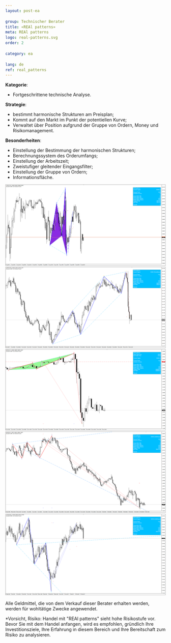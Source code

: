 ```yaml
---
layout: post-ea

group: Technischer Berater
title: «REAl patterns»
meta: REAl patterns
logo: real-patterns.svg
order: 2

category: ea

lang: de
ref: real_patterns
---
```


**Kategorie**:
  - Fortgeschrittene technische Analyse.

**Strategie**:
  - bestimmt harmonische Strukturen am Preisplan;
  - Kommt auf den Markt im Punkt der potentiellen Kurve;
  - Verwaltet über Position aufgrund der Gruppe von Ordern, Money und Risikomanagement.

**Besonderheiten**:
  - Einstellung der Bestimmung der harmonischen Strukturen;
  - Berechnungssystem des Orderumfangs;
  - Einstellung der Arbeitszeit;
  - Zweistufiger gleitender Eingangsfilter;
  - Einstellung der Gruppe von Ordern;
  - Informationsfläche.

<a data-fancybox="gallery" href="/img/ea/en/ENG - USDCHF M15 (2017).png"><img src="/img/ea/en/ENG - USDCHF M15 (2017).png" alt=""></a>
<a data-fancybox="gallery" href="/img/ea/en/ENG - USDJPY M30 (2017).png"><img src="/img/ea/en/ENG - USDJPY M30 (2017).png" alt=""></a>
<a data-fancybox="gallery" href="/img/ea/en/ENG - GBPUSD H1 (2016).png"><img src="/img/ea/en/ENG - GBPUSD H1 (2016).png" alt=""></a>
<a data-fancybox="gallery" href="/img/ea/en/ENG - EURUSD H4 (2010).png"><img src="/img/ea/en/ENG - EURUSD H4 (2010).png" alt=""></a>
<a data-fancybox="gallery" href="/img/ea/en/ENG - AUDUSD D1 (2016-2017).png"><img src="/img/ea/en/ENG - AUDUSD D1 (2016-2017).png" alt=""></a>

Alle Geldmittel, die von dem Verkauf dieser Berater erhalten werden, werden für wohltätige Zwecke angewendet.

*Vorsicht, Risiko: Handel mit "REAl patterns" sieht hohe Risikostufe vor. Bevor Sie mit dem Handel anfangen, wird es empfohlen, gründlich Ihre Investitionsziele, Ihre Erfahrung in diesem Bereich und Ihre Bereitschaft zum Risiko zu analysieren.   

